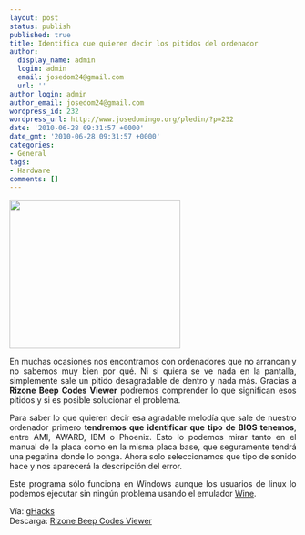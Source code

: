 ```yaml
---
layout: post
status: publish
published: true
title: Identifica que quieren decir los pitidos del ordenador
author:
  display_name: admin
  login: admin
  email: josedom24@gmail.com
  url: ''
author_login: admin
author_email: josedom24@gmail.com
wordpress_id: 232
wordpress_url: http://www.josedomingo.org/pledin/?p=232
date: '2010-06-28 09:31:57 +0000'
date_gmt: '2010-06-28 09:31:57 +0000'
categories:
- General
tags:
- Hardware
comments: []
---
```

<p><a href="http://www.josedomingo.org/pledin/wp-content/uploads/2010/06/captura-de-pantalla-2010-06-23-a-las-175719.jpg"><img class="aligncenter size-medium wp-image-233" title="captura-de-pantalla-2010-06-23-a-las-175719" src="http://www.josedomingo.org/pledin/wp-content/uploads/2010/06/captura-de-pantalla-2010-06-23-a-las-175719-300x261.jpg" alt="" width="300" height="261" /></a></p>
<p style="text-align: justify;">En muchas ocasiones nos encontramos con ordenadores que no arrancan y no sabemos muy bien por qu&eacute;. Ni si quiera se ve nada en la pantalla, simplemente sale un pitido  desagradable de dentro y nada m&aacute;s.  	Gracias a <strong>Rizone Beep Codes Viewer</strong> podremos  comprender lo que significan esos pitidos y si es posible solucionar el  problema.</p>
<p style="text-align: justify;">Para saber lo que quieren decir esa agradable melod&iacute;a que sale de  nuestro ordenador primero <strong>tendremos que identificar que tipo de BIOS tenemos</strong>, entre AMI,  AWARD, IBM o  Phoenix. Esto lo podemos mirar tanto en el manual de la placa como en la  misma placa base, que seguramente tendr&aacute; una pegatina donde lo ponga.  Ahora solo seleccionamos que tipo de sonido hace y nos aparecer&aacute; la  descripci&oacute;n del error.</p>
<p style="text-align: justify;">Este programa s&oacute;lo funciona en Windows aunque los usuarios de linux lo podemos ejecutar sin ning&uacute;n problema usando el emulador <a href="http://es.wikipedia.org/wiki/Wine">Wine</a>.</p>
<p style="text-align: justify;">V&iacute;a: <a href="http://www.ghacks.net/2010/06/23/bios-beep-codes-viewer/">gHacks</a><br />
Descarga: <a href="http://www.rizonetech.com/?p=631">Rizone Beep Codes  Viewer</a></p>
